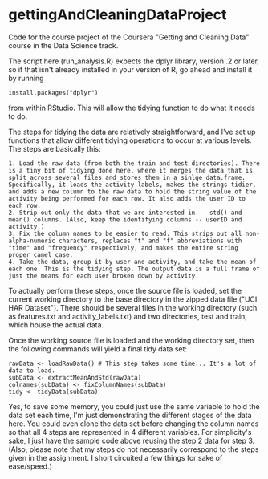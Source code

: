 gettingAndCleaningDataProject
=============================

Code for the course project of the Coursera "Getting and Cleaning Data" course in the Data Science track.

The script here (run_analysis.R) expects the dplyr library, version .2 or later, so if that isn't already installed in your version of R, go ahead and install it by running 

    install.packages("dplyr")

from within RStudio. This will allow the tidying function to do what it needs to do.

The steps for tidying the data are relatively straightforward, and I've set up functions that allow different tidying operations to occur at various levels. The steps are basically this:

    1. Load the raw data (from both the train and test directories). There is a tiny bit of tidying done here, where it merges the data that is split across several files and stores them in a sinlge data.frame. Specifically, it loads the activity labels, makes the strings tidier, and adds a new column to the raw data to hold the string value of the activity being performed for each row. It also adds the user ID to each row.
	2. Strip out only the data that we are interested in -- std() and mean() columns. (Also, keep the identifying columns -- userID and activity.)
	3. Fix the column names to be easier to read. This strips out all non-alpha-numeric characters, replaces "t" and "f" abbreviations with "time" and "frequency" respectively, and makes the entire string proper camel case. 
	4. Take the data, group it by user and activity, and take the mean of each one. This is the tidying step. The output data is a full frame of just the means for each user broken down by activity.
	
To actually perform these steps, once the source file is loaded, set the current working directory to the base directory in the zipped data file ("UCI HAR Dataset"). There should be several files in the working directory (such as features.txt and activity_labels.txt) and two directories, test and train, which house the actual data.

Once the working source file is loaded and the working directory set, then the following commands will yield a final tidy data set:

    rawData <- loadRawData() # This step takes some time... It's a lot of data to load.
	subData <- extractMeanAndStd(rawData)
	colnames(subData) <- fixColumnNames(subData)
	tidy <- tidyData(subData)
	
Yes, to save some memory, you could just use the same variable to hold the data set each time, I'm just demonstrating the different stages of the data here. You could even clone the data set before changing the column names so that all 4 steps are represented in 4 different variables. For simplicity's sake, I just have the sample code above reusing the step 2 data for step 3. (Also, please note that my steps do not necessarily correspond to the steps given in the assignment. I short circuited a few things for sake of ease/speed.)
